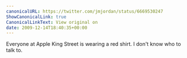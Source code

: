 ```yaml
---
canonicalURL: https://twitter.com/jmjordan/status/6669530247
ShowCanonicalLink: true
CanonicalLinkText: View original on
date: 2009-12-14T18:40:35+00:00
---
```

Everyone at Apple King Street is wearing a red shirt. I don't know who to talk to.